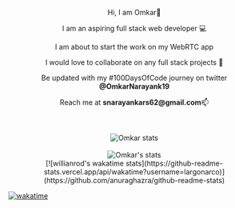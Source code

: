 <div align="center">
   <p>Hi, I am Omkar👋</p>
   <p>I am an aspiring full stack web developer 💻</p>
   <p>I am about to start the work on my WebRTC app</p>
   <p>I would love to collaborate on any full stack projects 👯</p>
   
   <p>Be updated with my #100DaysOfCode journey on twitter <b>@OmkarNarayank19</b></p>
   <p>Reach me at <b>snarayankars62@gmail.com</b>📫</p>
</div>
<br />
<br />

<!--  <div align="center">
  <img src="https://github-readme-stats.vercel.app/api/wakatime?username=largonarco&theme=midnight-purple" alt="Omkar's Wakatime stats"/>
</div>
<br />   -->

<div align="center">
  <img src="https://github-readme-stats.vercel.app/api/top-langs/?username=largonarco&layout=compact&theme=midnight-purple" alt="Omkar stats"/>
</div>
<br />

<div align="center">
   <img src="https://github-readme-stats.vercel.app/api?username=largonarco&show_icons=true&theme=midnight-purple&hide_rank=true" alt="Omkar's stats"/>
</div>

<div align="center">
[![willianrod's wakatime stats](https://github-readme-stats.vercel.app/api/wakatime?username=largonarco)](https://github.com/anuraghazra/github-readme-stats)
</div>

[![wakatime](https://wakatime.com/badge/user/6d189b68-811f-4ab1-98b7-2182778e44c8.svg)](https://wakatime.com/@6d189b68-811f-4ab1-98b7-2182778e44c8)







